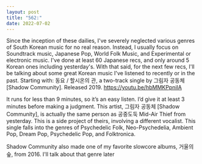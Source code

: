 ```yaml
---
layout: post
title: "562:"
date: 2022-07-02
---
```


Since the inception of these dailies, I've severely neglected various genres of South Korean music for no real reason. Instead, I usually focus on Soundtrack music, Japanese Pop, World Folk Music, and Experimental or electronic music. I've done at least 60 Japanese recs, and only around 5 Korean ones including yesterday's. With that said, for the next few recs, I'll be talking about some great Korean music I've listened to recently or in the past. 
Starting with: 
 동요 / 할시온의 관, a two-track single by 그림자 공동체 [Shadow Community]. Released 2019.
https://youtu.be/hbMMKPpniIA

It runs for less than 9 minutes, so it’s an easy listen. I’d give it at least 3 minutes before making a judgment. This artist, 그림자 공동체 [Shadow Community], is actually the same person as 공중도둑 Mid-Air Thief from yesterday. This is a side project of theirs, involving a different vocalist. This single falls into the genres of Psychedelic Folk, Neo-Psychedelia, Ambient Pop, Dream Pop, Psychedelic Pop, and Folktronica.

Shadow Community also made one of my favorite slowcore albums, 거울의 숲, from 2016. I'll talk about that genre later
